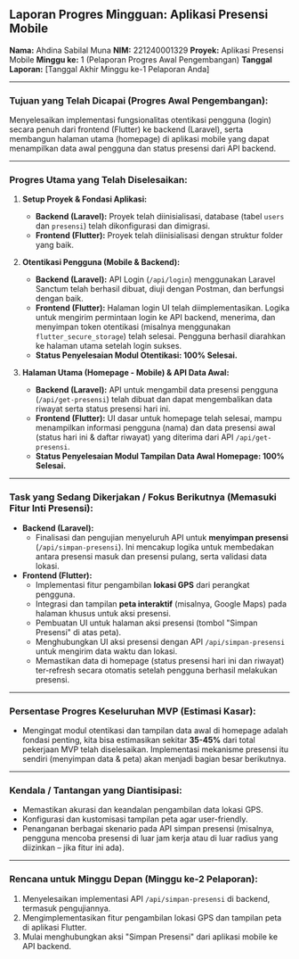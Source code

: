 ## Laporan Progres Mingguan: Aplikasi Presensi Mobile

**Nama:** Ahdina Sabilal Muna
**NIM:** 221240001329
**Proyek:** Aplikasi Presensi Mobile
**Minggu ke:** 1 (Pelaporan Progres Awal Pengembangan)
**Tanggal Laporan:** [Tanggal Akhir Minggu ke-1 Pelaporan Anda]

---

### Tujuan yang Telah Dicapai (Progres Awal Pengembangan):

Menyelesaikan implementasi fungsionalitas otentikasi pengguna (login) secara penuh dari frontend (Flutter) ke backend (Laravel), serta membangun halaman utama (homepage) di aplikasi mobile yang dapat menampilkan data awal pengguna dan status presensi dari API backend.

---

### Progres Utama yang Telah Diselesaikan:

1.  **Setup Proyek & Fondasi Aplikasi:**
    *   **Backend (Laravel):** Proyek telah diinisialisasi, database (tabel `users` dan `presensi`) telah dikonfigurasi dan dimigrasi.
    *   **Frontend (Flutter):** Proyek telah diinisialisasi dengan struktur folder yang baik.

2.  **Otentikasi Pengguna (Mobile & Backend):**
    *   **Backend (Laravel):** API Login (`/api/login`) menggunakan Laravel Sanctum telah berhasil dibuat, diuji dengan Postman, dan berfungsi dengan baik.
    *   **Frontend (Flutter):** Halaman login UI telah diimplementasikan. Logika untuk mengirim permintaan login ke API backend, menerima, dan menyimpan token otentikasi (misalnya menggunakan `flutter_secure_storage`) telah selesai. Pengguna berhasil diarahkan ke halaman utama setelah login sukses.
    *   **Status Penyelesaian Modul Otentikasi: 100% Selesai.**

3.  **Halaman Utama (Homepage - Mobile) & API Data Awal:**
    *   **Backend (Laravel):** API untuk mengambil data presensi pengguna (`/api/get-presensi`) telah dibuat dan dapat mengembalikan data riwayat serta status presensi hari ini.
    *   **Frontend (Flutter):** UI dasar untuk homepage telah selesai, mampu menampilkan informasi pengguna (nama) dan data presensi awal (status hari ini & daftar riwayat) yang diterima dari API `/api/get-presensi`.
    *   **Status Penyelesaian Modul Tampilan Data Awal Homepage: 100% Selesai.**

---

### Task yang Sedang Dikerjakan / Fokus Berikutnya (Memasuki Fitur Inti Presensi):

*   **Backend (Laravel):**
    *   Finalisasi dan pengujian menyeluruh API untuk **menyimpan presensi** (`/api/simpan-presensi`). Ini mencakup logika untuk membedakan antara presensi masuk dan presensi pulang, serta validasi data lokasi.
*   **Frontend (Flutter):**
    *   Implementasi fitur pengambilan **lokasi GPS** dari perangkat pengguna.
    *   Integrasi dan tampilan **peta interaktif** (misalnya, Google Maps) pada halaman khusus untuk aksi presensi.
    *   Pembuatan UI untuk halaman aksi presensi (tombol "Simpan Presensi" di atas peta).
    *   Menghubungkan UI aksi presensi dengan API `/api/simpan-presensi` untuk mengirim data waktu dan lokasi.
    *   Memastikan data di homepage (status presensi hari ini dan riwayat) ter-refresh secara otomatis setelah pengguna berhasil melakukan presensi.

---

### Persentase Progres Keseluruhan MVP (Estimasi Kasar):

*   Mengingat modul otentikasi dan tampilan data awal di homepage adalah fondasi penting, kita bisa estimasikan sekitar **35-45%** dari total pekerjaan MVP telah diselesaikan. Implementasi mekanisme presensi itu sendiri (menyimpan data & peta) akan menjadi bagian besar berikutnya.

---

### Kendala / Tantangan yang Diantisipasi:

*   Memastikan akurasi dan keandalan pengambilan data lokasi GPS.
*   Konfigurasi dan kustomisasi tampilan peta agar user-friendly.
*   Penanganan berbagai skenario pada API simpan presensi (misalnya, pengguna mencoba presensi di luar jam kerja atau di luar radius yang diizinkan – jika fitur ini ada).

---

### Rencana untuk Minggu Depan (Minggu ke-2 Pelaporan):

1.  Menyelesaikan implementasi API `/api/simpan-presensi` di backend, termasuk pengujiannya.
2.  Mengimplementasikan fitur pengambilan lokasi GPS dan tampilan peta di aplikasi Flutter.
3.  Mulai menghubungkan aksi "Simpan Presensi" dari aplikasi mobile ke API backend.